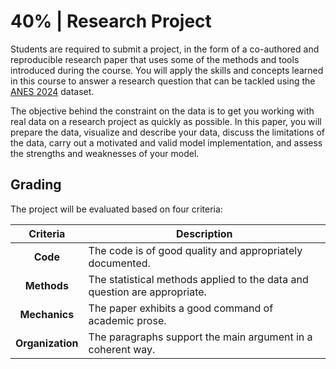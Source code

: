 # 40% | Research Project

Students are required to submit a project, in the form of a co-authored and reproducible research paper that uses some of the methods and tools introduced during the course. You will apply the skills and concepts learned in this course to answer a research question that can be tackled using the [ANES 2024](https://electionstudies.org/data-center/2024-time-series-study/) dataset. 

The objective behind the constraint on the data is to get you working with real data on a research project as quickly as possible. In this paper, you will prepare the data, visualize and describe your data, discuss the limitations of the data, carry out a motivated and valid model implementation, and assess the strengths and weaknesses of your model.

## Grading

The project will be evaluated based on four criteria:

| Criteria         | Description                                                               |
| :-:              | -                                                                         |
| **Code**         | The code is of good quality and appropriately documented.                 |
| **Methods**      | The statistical methods applied to the data and question are appropriate. |
| **Mechanics**    | The paper exhibits a good command of academic prose.                      |
| **Organization** | The paragraphs support the main argument in a coherent way.               |

